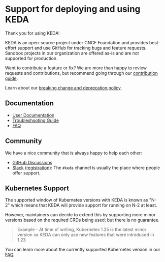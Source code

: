 # Support for deploying and using KEDA

Thank you for using KEDA!

KEDA is an open-source project under CNCF Foundation and provides best-effort support and use GitHub for tracking bugs and feature requests. Sandbox projects in our organization are offered as-is and are not supported for production.

Want to contribute a feature or fix? We are more than happy to review requests and contributions, but recommend going through our [contribution guide](https://github.com/kedacore/keda/blob/main/CONTRIBUTING.md).

Learn about our [breaking change and deprecation policy](DEPRECATIONS.md).

## Documentation

* [User Documentation](https://keda.sh/)
* [Troubleshooting Guide](https://keda.sh/docs/latest/troubleshooting/)
* [FAQ](https://keda.sh/docs/latest/faq/)

## Community

We have a nice community that is always happy to help each other:

* [GitHub Discussions](https://github.com/kedacore/keda/discussions/new)
* [Slack](https://kubernetes.slack.com) ([registration](http://slack.k8s.io)):
The `#keda` channel is usually the place where people offer support.

## Kubernetes Support

The supported window of Kubernetes versions with KEDA is known as "N-2" which means that KEDA will provide support for running on N-2 at least.

However, maintainers can decide to extend this by supporting more minor versions based on the required CRDs being used; but there is no guarantee.

> Example - At time of writing, Kubernetes 1.25 is the latest minor version so KEDA can only use new features that were introduced in 1.23

You can learn more about the currently supported Kubernetes version in our [FAQ](https://keda.sh/docs/latest/faq/).
